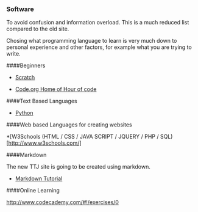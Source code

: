 ### Software

To avoid confusion and information overload. This is a much reduced list compared to the old site. 

Chosing what programming language to learn is very much down to personal experience and other factors, for example what you are trying to write.


####Beginners

* [Scratch](http://www.scratch.mit.edu)

* [Code.org Home of Hour of code](http://www.code.org/)

####Text Based Languages

* [Python](https://www.python.org/)



####Web based Languages for creating websites

*[W3Schools (HTML / CSS / JAVA SCRIPT / JQUERY / PHP / SQL) [http://www.w3schools.com/]

####Markdown

The new TTJ site is going to be created using markdown.

* [Markdown Tutorial](http://www.markdowntutorial.com/)


####Online Learning

http://www.codecademy.com/#!/exercises/0


